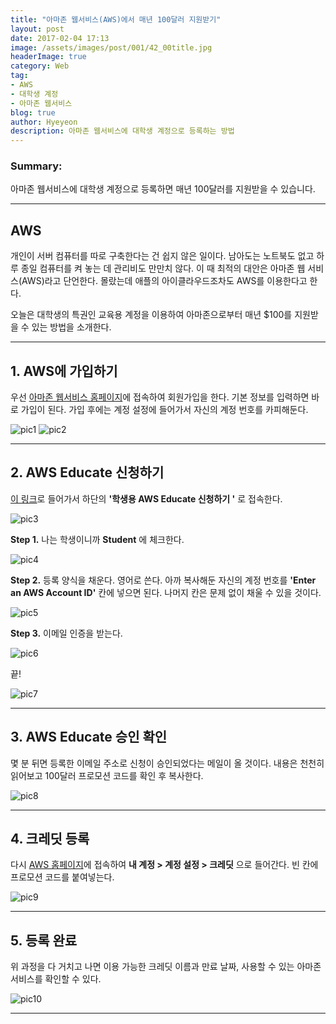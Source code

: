 ```yaml
---
title: "아마존 웹서비스(AWS)에서 매년 100달러 지원받기"
layout: post
date: 2017-02-04 17:13
image: /assets/images/post/001/42_00title.jpg
headerImage: true
category: Web
tag:
- AWS
- 대학생 계정
- 아마존 웹서비스
blog: true
author: Hyeyeon
description: 아마존 웹서비스에 대학생 계정으로 등록하는 방법
---
```


### Summary:

아마존 웹서비스에 대학생 계정으로 등록하면 매년 100달러를 지원받을 수 있습니다.

---


## AWS

개인이 서버 컴퓨터를 따로 구축한다는 건 쉽지 않은 일이다. 남아도는 노트북도 없고 하루 종일 컴퓨터를 켜 놓는 데 관리비도 만만치 않다. 이 때 최적의 대안은 아마존 웹 서비스(AWS)라고 단언한다. 몰랐는데 애플의 아이클라우드조차도 AWS를 이용한다고 한다.

오늘은 대학생의 특권인 교육용 계정을 이용하여 아마존으로부터 매년 $100를 지원받을 수 있는 방법을 소개한다.

---

## 1. AWS에 가입하기

우선 [아마존 웹서비스 홈페이지](https://aws.amazon.com/ko/)에 접속하여 회원가입을 한다. 기본 정보를 입력하면 바로 가입이 된다. 가입 후에는 계정 설정에 들어가서 자신의 계정 번호를 카피해둔다.

![pic1](/assets/images/post/001/42_01.png)
![pic2](/assets/images/post/001/42_02.png)

---

## 2. AWS Educate 신청하기

[이 링크](https://aws.amazon.com/ko/education/awseducate/)로 들어가서 하단의 **'학생용 AWS Educate 신청하기 '** 로 접속한다.

![pic3](/assets/images/post/001/42_03.png)

**Step 1.** 나는 학생이니까 **Student** 에 체크한다.

![pic4](/assets/images/post/001/42_04.png)

**Step 2.** 등록 양식을 채운다. 영어로 쓴다. 아까 복사해둔 자신의 계정 번호를 **'Enter an AWS Account ID'** 칸에 넣으면 된다. 나머지 칸은 문제 없이 채울 수 있을 것이다.

![pic5](/assets/images/post/001/42_05.png)

**Step 3.**  이메일 인증을 받는다.

![pic6](/assets/images/post/001/42_06.png)

끝!

![pic7](/assets/images/post/001/42_07.png)

---

## 3. AWS Educate 승인 확인

몇 분 뒤면 등록한 이메일 주소로 신청이 승인되었다는 메일이 올 것이다. 내용은 천천히 읽어보고 100달러 프로모션 코드를 확인 후 복사한다.

![pic8](/assets/images/post/001/42_08.png)

---

## 4. 크레딧 등록

다시 [AWS 홈페이지](https://aws.amazon.com/ko/)에 접속하여 **내 계정 > 계정 설정 > 크레딧** 으로 들어간다. 빈 칸에 프로모션 코드를 붙여넣는다.

![pic9](/assets/images/post/001/42_09.png)

---

## 5. 등록 완료

위 과정을 다 거치고 나면 이용 가능한 크레딧 이름과 만료 날짜, 사용할 수 있는 아마존 서비스를 확인할 수 있다.

![pic10](/assets/images/post/001/42_10.png)

---
